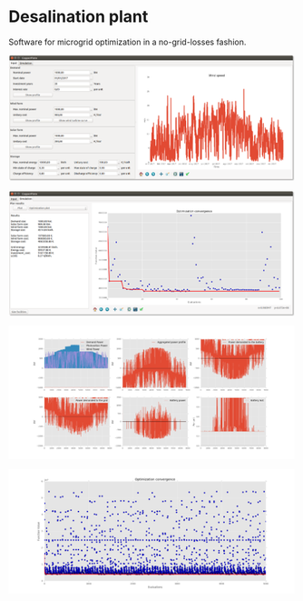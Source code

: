 # Desalination plant
Software for microgrid optimization in a no-grid-losses fashion.

![](https://github.com/SanPen/CopperPlate/blob/master/pictures/Input_gui.png)

![](https://github.com/SanPen/CopperPlate/blob/master/pictures/Results_gui.png)

![](https://github.com/SanPen/CopperPlate/blob/master/pictures/Optimal_profiles.png)

![](https://github.com/SanPen/CopperPlate/blob/master/pictures/optimization.png)
